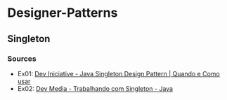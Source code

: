 # Designer-Patterns
## Singleton



### Sources

<ul>
<li>Ex01: <a href="https://deviniciative.wordpress.com/2020/08/24/java-singleton-design-pattern-quando-e-como-usar/">Dev Iniciative - Java Singleton Design Pattern | Quando e Como usar</a></li>
<li>Ex02: <a href="https://www.devmedia.com.br/trabalhando-com-singleton-java/23632">Dev Media - Trabalhando com Singleton - Java</a></li>
</ul>

   
